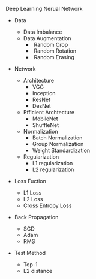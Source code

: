 Deep Learning Nerual Network

- Data 

  - Data Imbalance
  - Data Augmentation
    - ​	Random Crop
    - ​	Random Rotation
    - ​	Random Erasing 

- Network 

  - Architecture 
    - VGG
    - Inception
    - ResNet
    - DesNet
  - Efficient Archtecture
    - MobileNet
    - ShuffleNet
  - Normalization
    - Batch Normalization
    - Group Normalization
    - Weight Standardization
  - Regularization
    - L1 regularization 
    - L2 regularization

- Loss Fuction

  - L1 Loss
  - L2 Loss
  - Cross Entropy Loss

- Back Propagation 

  - SGD
  - Adam
  - RMS 

- Test Method

  - Top-1 
  - L2 distance

  